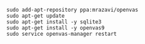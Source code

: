    sudo add-apt-repository ppa:mrazavi/openvas
    sudo apt-get update
    sudo apt-get install -y sqlite3
    sudo apt-get install -y openvas9
    sudo service openvas-manager restart
